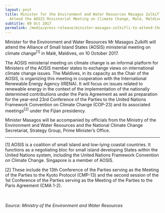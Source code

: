 ```yaml
---
layout: post
title: Minister for the Environment and Water Resources Masagos Zulkifli to
  Attend the AOSIS Ministerial Meeting on Climate Change, Malé, Maldives
subtitle: 09 Oct 2017
permalink: /media/press-release/minister-masagos-zulkifli-to-attend-the-aosis-ministerial-meeting-on-climate-change-malé-maldives/
---
```

Minister for the Environment and Water Resources Mr Masagos Zulkifli will attend the Alliance of Small Island States (AOSIS) ministerial meeting on climate change<sup>[1]</sup> in Malé, Maldives, on 10 October 2017.

The AOSIS ministerial meeting on climate change is an informal platform for Ministers of the AOSIS member states to exchange views on international climate change issues. The Maldives, in its capacity as the Chair of the AOSIS, is organizing this meeting in cooperation with the International Renewable Energy Agency (IRENA). It will focus on issues related to renewable energy in the context of the implementation of the nationally determined contributions under the Paris Agreement as well as preparation for the year-end 23rd Conference of the Parties to the United Nations Framework Convention on Climate Change (COP-23) and its associated meetings<sup>[2]</sup> under the Fijian presidency.

Minister Masagos will be accompanied by officials from the Ministry of the Environment and Water Resources and the National Climate Change Secretariat, Strategy Group, Prime Minister’s Office.

___


[1] AOSIS is a coalition of small island and low-lying coastal countries. It functions as a negotiating bloc for small island developing States within the United Nations system, including the United Nations Framework Convention on Climate Change. Singapore is a member of AOSIS.

[2] These include the 13th Conference of the Parties serving as the Meeting of the Parties to the Kyoto Protocol (CMP-13) and the second session of the 1st Conference of the Parties serving as the Meeting of the Parties to the Paris Agreement (CMA 1-2).

<br><br>
*Source: Ministry of the Environment and Water Resources*
